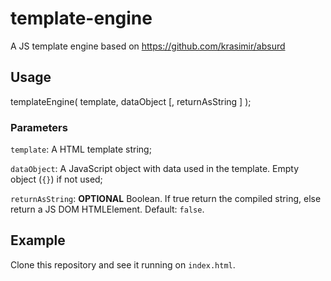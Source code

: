 # template-engine
A JS template engine based on https://github.com/krasimir/absurd

## Usage
templateEngine( template, dataObject [, returnAsString ] );

### Parameters

```template```: A HTML template string;

```dataObject```: A JavaScript object with data used in the template. Empty object (```{}```) if not used;

```returnAsString```: __OPTIONAL__ Boolean. If true return the compiled string, else return a JS DOM HTMLElement. Default: ```false```.

## Example
Clone this repository and see it running on ```index.html```.
